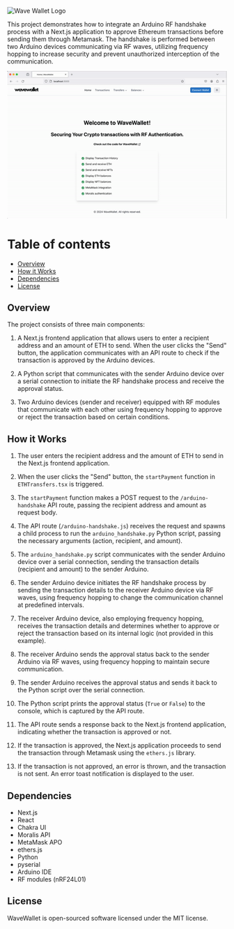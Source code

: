 ![Wave Wallet Logo](media/wavewallet_logo)

This project demonstrates how to integrate an Arduino RF handshake process with a Next.js application to approve Ethereum transactions before sending them through Metamask. The handshake is performed between two Arduino devices communicating via RF waves, utilizing frequency hopping to increase security and prevent unauthorized interception of the communication.

![Wave Wallet Demo](media/wavewallet_demo.gif)

# Table of contents

  - [Overview](#Overview)
  - [How it Works](##How-it-Works)
  - [Dependencies](##Dependencies)
  - [License](##License)

## Overview

The project consists of three main components:

1. A Next.js frontend application that allows users to enter a recipient address and an amount of ETH to send. When the user clicks the "Send" button, the application communicates with an API route to check if the transaction is approved by the Arduino devices.

2. A Python script that communicates with the sender Arduino device over a serial connection to initiate the RF handshake process and receive the approval status.

3. Two Arduino devices (sender and receiver) equipped with RF modules that communicate with each other using frequency hopping to approve or reject the transaction based on certain conditions.

## How it Works

1. The user enters the recipient address and the amount of ETH to send in the Next.js frontend application.

2. When the user clicks the "Send" button, the `startPayment` function in `ETHTransfers.tsx` is triggered.

3. The `startPayment` function makes a POST request to the `/arduino-handshake` API route, passing the recipient address and amount as request body.

4. The API route (`/arduino-handshake.js`) receives the request and spawns a child process to run the `arduino_handshake.py` Python script, passing the necessary arguments (action, recipient, and amount).

5. The `arduino_handshake.py` script communicates with the sender Arduino device over a serial connection, sending the transaction details (recipient and amount) to the sender Arduino.

6. The sender Arduino device initiates the RF handshake process by sending the transaction details to the receiver Arduino device via RF waves, using frequency hopping to change the communication channel at predefined intervals.

7. The receiver Arduino device, also employing frequency hopping, receives the transaction details and determines whether to approve or reject the transaction based on its internal logic (not provided in this example).

8. The receiver Arduino sends the approval status back to the sender Arduino via RF waves, using frequency hopping to maintain secure communication.

9. The sender Arduino receives the approval status and sends it back to the Python script over the serial connection.

10. The Python script prints the approval status (`True` or `False`) to the console, which is captured by the API route.

11. The API route sends a response back to the Next.js frontend application, indicating whether the transaction is approved or not.

12. If the transaction is approved, the Next.js application proceeds to send the transaction through Metamask using the `ethers.js` library.

13. If the transaction is not approved, an error is thrown, and the transaction is not sent. An error toast notification is displayed to the user.

## Dependencies

- Next.js
- React
- Chakra UI
- Moralis API
- MetaMask APO
- ethers.js
- Python
- pyserial
- Arduino IDE
- RF modules (nRF24L01)

## License

WaveWallet is open-sourced software licensed under the MIT license.